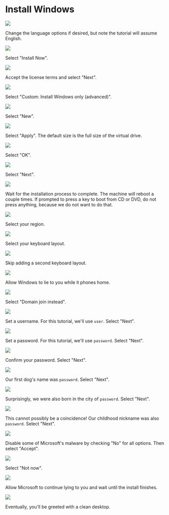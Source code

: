 # Install Windows

![](images/2023-12-20-12-48-06.png)

Change the language options if desired, but note the tutorial
will assume English.

![](images/2023-12-20-12-48-41.png)

Select "Install Now".

![](images/2023-12-20-12-49-09.png)

Accept the license terms and select "Next".

![](images/2023-12-20-12-49-34.png)

Select "Custom: Install Windows only (advanced)".

![](images/2023-12-20-12-50-00.png)

Select "New".

![](images/2023-12-20-12-50-25.png)

Select "Apply". The default size is the full size of the virtual drive.

![](images/2023-12-20-12-50-52.png)

Select "OK".

![](images/2023-12-20-12-51-16.png)

Select "Next".

![](images/2023-12-20-12-51-34.png)

Wait for the installation process to complete. The machine will reboot a couple times.
If prompted to press a key to boot from CD or DVD, do not press anything, because we do
not want to do that.

![](images/2023-12-20-13-00-32.png)

Select your region.

![](images/2023-12-20-13-00-57.png)

Select your keyboard layout.

![](images/2023-12-20-13-01-12.png)

Skip adding a second keyboard layout.

![](images/2023-12-20-13-01-35.png)

Allow Windows to lie to you while it phones home.

![](images/2023-12-20-13-04-48.png)

Select "Domain join instead".

![](images/2023-12-20-13-05-17.png)

Set a username. For this tutorial, we'll use `user`. Select "Next".

![](images/2023-12-20-13-05-51.png)

Set a password. For this tutorial, we'll use `password`. Select "Next".

![](images/2023-12-20-13-06-25.png)

Confirm your password. Select "Next".

![](images/2023-12-20-13-06-56.png)

Our first dog's name was `password`. Select "Next".

![](images/2023-12-20-13-07-26.png)

Surprisingly, we were also born in the city of `password`. Select "Next".

![](images/2023-12-20-13-07-59.png)

This cannot possibly be a coincidence! Our childhood nickname was also `password`.
Select "Next".

![](images/2023-12-20-13-08-49.png)

Disable some of Microsoft's malware by checking "No" for all options. Then select "Accept".

![](images/2023-12-20-13-09-24.png)

Select "Not now".

![](images/2023-12-20-13-09-44.png)

Allow Microsoft to continue lying to you and wait until the install finishes.

![](images/2023-12-20-13-13-42.png)

Eventually, you'll be greeted with a clean desktop.

